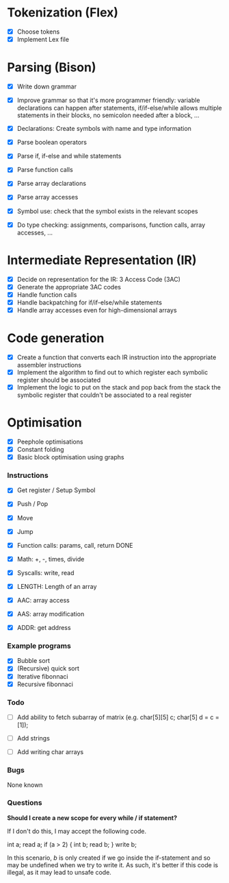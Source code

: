 # Tokenization (Flex)

- [x] Choose tokens
- [x] Implement Lex file

# Parsing (Bison)

- [x] Write down grammar
- [x] Improve grammar so that it's more programmer friendly: variable declarations can happen after statements, if/if-else/while allows multiple statements in their blocks, no semicolon needed after a block, ...
- [x] Declarations: Create symbols with name and type information
- [x] Parse boolean operators
- [x] Parse if, if-else and while statements
- [x] Parse function calls
- [x] Parse array declarations
- [x] Parse array accesses
- [x] Symbol use: check that the symbol exists in the relevant scopes
- [x] Do type checking: assignments, comparisons, function calls, array accesses, ...


# Intermediate Representation (IR)

- [x] Decide on representation for the IR: 3 Access Code (3AC)
- [x] Generate the appropriate 3AC codes
- [x] Handle function calls
- [x] Handle backpatching for if/if-else/while statements
- [x] Handle array accesses even for high-dimensional arrays

# Code generation

- [x] Create a function that converts each IR instruction into the appropriate assembler instructions 
- [x] Implement the algorithm to find out to which register each symbolic register should be associated
- [x] Implement the logic to put on the stack and pop back from the stack the symbolic register that couldn't be associated to a real register

# Optimisation

- [x] Peephole optimisations
- [x] Constant folding
- [x] Basic block optimisation using graphs

### Instructions

- [x] Get register / Setup Symbol
- [x] Push / Pop
- [x] Move
- [x] Jump
- [x] Function calls: params, call, return DONE
- [x] Math: +, -, times, divide
- [x] Syscalls: write, read 
- [x] LENGTH: Length of an array
- [x] AAC: array access
- [x] AAS: array modification
- [x] ADDR: get address


### Example programs

- [x] Bubble sort
- [x] (Recursive) quick sort
- [x] Iterative fibonnaci
- [x] Recursive fibonnaci

### Todo

- [ ] Add ability to fetch subarray of matrix (e.g. char[5][5] c; char[5] d = c = [1]);
- [ ] Add strings
- [ ] Add writing char arrays


### Bugs

None known

### Questions

**Should I create a new scope for every while / if statement?**

If I don't do this, I may accept the following code.

int a;
read a;
if (a > 2) {
    int b;
    read b;
}
write b;

In this scenario, *b* is only created if we go inside the if-statement and so may be undefined 
when we try to write it. As such, it's better if this code is illegal, as it may lead to unsafe code.
